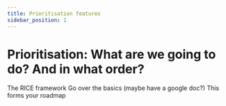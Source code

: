 ```yaml
---
title: Prioritisation features
sidebar_position: 1
---
```


# Prioritisation: What are we going to do? And in what order?

The RICE framework
Go over the basics (maybe have a google doc?)
This forms your roadmap
